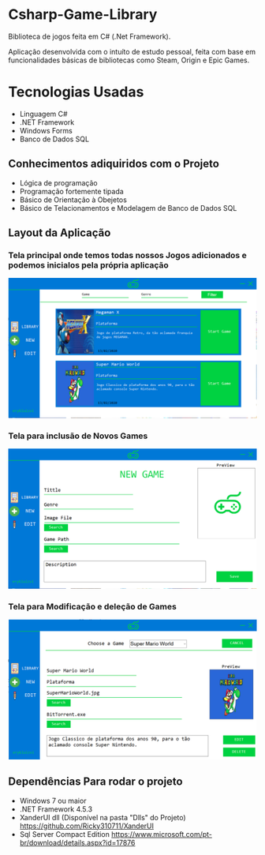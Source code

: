 # Csharp-Game-Library



Biblioteca de jogos feita em C# (.Net Framework).


<p>Aplicação desenvolvida com o intuíto de estudo pessoal, feita com base em funcionalidades básicas de bibliotecas como Steam, Origin e Epic Games.</p>


<h1>Tecnologias Usadas</h1>

- Linguagem C#
- .NET Framework
- Windows Forms
- Banco de Dados SQL


<h2>Conhecimentos adiquiridos com o Projeto</h2>

- Lógica de programação
- Programação fortemente tipada
- Básico de Orientação à Obejetos
- Básico de Telacionamentos e Modelagem de Banco de Dados SQL

<h2>Layout da Aplicação</h2>


<h3>Tela principal onde temos todas nossos Jogos adicionados e podemos inicialos pela própria aplicação</h3>
<img src="images/Library.png" width="900">



<h3>Tela para inclusão de Novos Games</h3>
<img src="images/NewGame.png" width="900">



<h3>Tela para Modificação e deleção de Games</h3>
<img src="images/Edit.png" width="900">



<h2>Dependências Para rodar o projeto</h2>

- Windows 7 ou maior
- .NET Framework 4.5.3
- XanderUI dll (Disponível na pasta "Dlls" do Projeto) <https://github.com/Ricky310711/XanderUI>
- Sql Server Compact Edition <https://www.microsoft.com/pt-br/download/details.aspx?id=17876>




